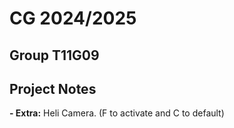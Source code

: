 # CG 2024/2025

## Group T11G09

## Project Notes

**- Extra:** Heli Camera. (F to activate and C to default)